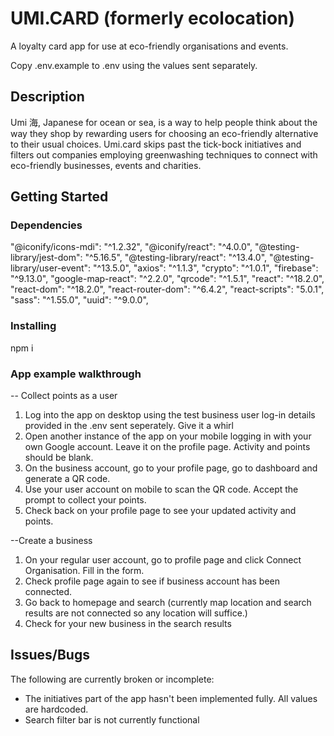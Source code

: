 # UMI.CARD (formerly ecolocation)

A loyalty card app for use at eco-friendly organisations and events. 

Copy .env.example to .env using the values sent separately. 


## Description

Umi 海, Japanese for ocean or sea, is a way to help people think about the way they shop by rewarding users for choosing an eco-friendly alternative to their usual
choices. 
Umi.card skips past the tick-bock initiatives and filters out companies employing greenwashing techniques to connect with eco-friendly businesses, events and 
charities.

## Getting Started

### Dependencies

"@iconify/icons-mdi": "^1.2.32",
    "@iconify/react": "^4.0.0",
    "@testing-library/jest-dom": "^5.16.5",
    "@testing-library/react": "^13.4.0",
    "@testing-library/user-event": "^13.5.0",
    "axios": "^1.1.3",
    "crypto": "^1.0.1",
    "firebase": "^9.13.0",
    "google-map-react": "^2.2.0",
    "qrcode": "^1.5.1",
    "react": "^18.2.0",
    "react-dom": "^18.2.0",
    "react-router-dom": "^6.4.2",
    "react-scripts": "5.0.1",
    "sass": "^1.55.0",
    "uuid": "^9.0.0",

### Installing

npm i

### App example walkthrough

-- Collect points as a user
1. Log into the app on desktop using the test business user log-in details provided in the .env sent seperately. Give it a whirl
2. Open another instance of the app on your mobile logging in with your own Google account. Leave it on the profile page. Activity and points should be blank.
3. On the business account, go to your profile page, go to dashboard and generate a QR code.
4. Use your user account on mobile to scan the QR code. Accept the prompt to collect your points.
5. Check back on your profile page to see your updated activity and points.

--Create a business
1. On your regular user account, go to profile page and click Connect Organisation. Fill in the form. 
2. Check profile page again to see if business account has been connected.
3. Go back to homepage and search (currently map location and search results are not connected so any location will suffice.)
4. Check for your new business in the search results



## Issues/Bugs
The following are currently broken or incomplete:
* The initiatives part of the app hasn't been implemented fully. All values are hardcoded.
* Search filter bar is not currently functional

